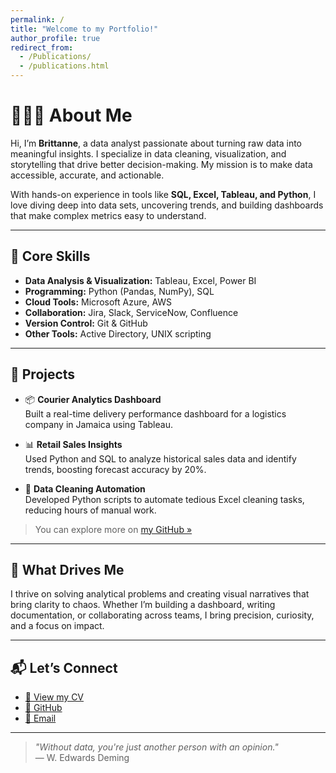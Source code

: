 ```yaml
---
permalink: /
title: "Welcome to my Portfolio!"
author_profile: true
redirect_from: 
  - /Publications/ 
  - /publications.html
---
```


# 👩🏽‍💻 About Me

Hi, I’m **Brittanne**, a data analyst passionate about turning raw data into meaningful insights. I specialize in data cleaning, visualization, and storytelling that drive better decision-making. My mission is to make data accessible, accurate, and actionable.

With hands-on experience in tools like **SQL, Excel, Tableau, and Python**, I love diving deep into data sets, uncovering trends, and building dashboards that make complex metrics easy to understand.

---

## 💼 Core Skills

- **Data Analysis & Visualization:** Tableau, Excel, Power BI  
- **Programming:** Python (Pandas, NumPy), SQL  
- **Cloud Tools:** Microsoft Azure, AWS  
- **Collaboration:** Jira, Slack, ServiceNow, Confluence  
- **Version Control:** Git & GitHub  
- **Other Tools:** Active Directory, UNIX scripting  

---

## 📁 Projects

- 📦 **Courier Analytics Dashboard**  
  Built a real-time delivery performance dashboard for a logistics company in Jamaica using Tableau.

- 📊 **Retail Sales Insights**  
  Used Python and SQL to analyze historical sales data and identify trends, boosting forecast accuracy by 20%.

- 🧼 **Data Cleaning Automation**  
  Developed Python scripts to automate tedious Excel cleaning tasks, reducing hours of manual work.

> You can explore more on [my GitHub »](https://github.com/brittannep)

---

## 🎯 What Drives Me

I thrive on solving analytical problems and creating visual narratives that bring clarity to chaos. Whether I’m building a dashboard, writing documentation, or collaborating across teams, I bring precision, curiosity, and a focus on impact.

---

## 📬 Let’s Connect

- [📄 View my CV](/cv/)  
- [🐙 GitHub](https://github.com/brittannep)  
- [📧 Email](mailto:your@email.com)

---

> _"Without data, you're just another person with an opinion."_  
> — W. Edwards Deming